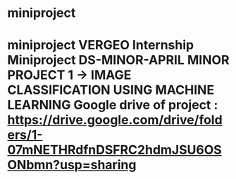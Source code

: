# miniproject
# miniproject VERGEO Internship Miniproject DS-MINOR-APRIL   MINOR PROJECT 1 ->  IMAGE CLASSIFICATION USING MACHINE LEARNING  Google drive of project : https://drive.google.com/drive/folders/1-07mNETHRdfnDSFRC2hdmJSU6OSONbmn?usp=sharing

